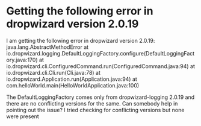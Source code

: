 
# Getting the following error in dropwizard version 2.0.19

I am getting the following error in dropwizard version 2.0.19:
java.lang.AbstractMethodError
    at io.dropwizard.logging.DefaultLoggingFactory.configure(DefaultLoggingFactory.java:170)
    at io.dropwizard.cli.ConfiguredCommand.run(ConfiguredCommand.java:94)
    at io.dropwizard.cli.Cli.run(Cli.java:78)
    at io.dropwizard.Application.run(Application.java:94)
    at com.helloWorld.main(HelloWorldApplication.java:100)

The DefaultLoggingFactory comes only from dropwizard-logging 2.0.19 and there are no conflicting versions for the same.
Can somebody help in pointing out the issue?
I tried checking for conflicting versions but none were present

        